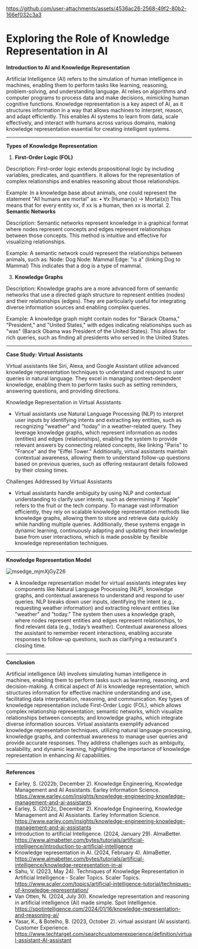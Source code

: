 


https://github.com/user-attachments/assets/4536ac26-2568-49f2-80b2-166ef032c3a3




# **Exploring the Role of Knowledge Representation in AI**

**Introduction to AI and Knowledge Representation**

Artificial Intelligence (AI) refers to the simulation of human intelligence in machines, enabling them to perform tasks like learning, reasoning, problem-solving, and understanding language. AI relies on algorithms and computer programs to process data and make decisions, mimicking human cognitive functions. Knowledge representation is a key aspect of AI, as it structures information in a way that allows machines to interpret, reason, and adapt efficiently. This enables AI systems to learn from data, scale effectively, and interact with humans across various domains, making knowledge representation essential for creating intelligent systems.


---



**Types of Knowledge Representation**

1. **First-Order Logic (FOL)**

  Description: First-order logic extends propositional logic by including variables, predicates, and quantifiers. It allows for the representation of complex relationships and enables reasoning about those relationships.

  Example: 
  In a knowledge base about animals, one could represent the statement "All humans are mortal" as:
•	∀x (Human(x) → Mortal(x))
This means that for every entity xx, if xx is a human, then xx is mortal.
2. **Semantic Networks**

  Description: Semantic networks represent knowledge in a graphical format where nodes represent concepts and edges represent relationships between those concepts. This method is intuitive and effective for visualizing relationships.

  Example: 
A semantic network could represent the relationships between animals, such as:
Node: Dog
Node: Mammal
Edge: "is a" (linking Dog to Mammal)
This indicates that a dog is a type of mammal.

3. **Knowledge Graphs**

  Description: Knowledge graphs are a more advanced form of semantic networks that use a directed graph structure to represent entities (nodes) and their relationships (edges). They are particularly useful for integrating diverse information sources and enabling complex queries.

  Example: 
A knowledge graph might contain nodes for "Barack Obama," "President," and "United States," with edges indicating relationships such as "was" (Barack Obama was President of the United States). This allows for rich queries, such as finding all presidents who served in the United States.


---



**Case Study: Virtual Assistants**

Virtual assistants like Siri, Alexa, and Google Assistant utilize advanced knowledge representation techniques to understand and respond to user queries in natural language. They excel in managing context-dependent knowledge, enabling them to perform tasks such as setting reminders, answering questions, and providing directions.

Knowledge Representation in Virtual Assistants

- Virtual assistants use Natural Language Processing (NLP) to interpret user inputs by identifying intents and extracting key entities, such as recognizing "weather" and "today" in a weather-related query. They leverage knowledge graphs, which represent information as nodes (entities) and edges (relationships), enabling the system to provide relevant answers by connecting related concepts, like linking "Paris" to "France" and the "Eiffel Tower." Additionally, virtual assistants maintain contextual awareness, allowing them to understand follow-up questions based on previous queries, such as offering restaurant details followed by their closing times.

Challenges Addressed by Virtual Assistants 

- Virtual assistants handle ambiguity by using NLP and contextual understanding to clarify user intents, such as determining if "Apple" refers to the fruit or the tech company. To manage vast information efficiently, they rely on scalable knowledge representation methods like knowledge graphs, allowing them to store and retrieve data quickly while handling multiple queries. Additionally, these systems engage in dynamic learning, continuously adapting and updating their knowledge base from user interactions, which is made possible by flexible knowledge representation techniques.



---


**Knowledge Representation Model**

![msedge_mjmXjGyZ26](https://github.com/user-attachments/assets/c1a94c06-fe04-45e2-87b5-556f89b6d6e8)

- A knowledge representation model for virtual assistants integrates key components like Natural Language Processing (NLP), knowledge graphs, and contextual awareness to understand and respond to user queries. NLP breaks down user inputs, identifying the intent (e.g., requesting weather information) and extracting relevant entities like "weather" and "today." The system then uses a knowledge graph, where nodes represent entities and edges represent relationships, to find relevant data (e.g., today’s weather). Contextual awareness allows the assistant to remember recent interactions, enabling accurate responses to follow-up questions, such as clarifying a restaurant's closing time.
---

**Conclusion**

Artificial intelligence (AI) involves simulating human intelligence in machines, enabling them to perform tasks such as learning, reasoning, and decision-making. A critical aspect of AI is knowledge representation, which structures information for effective machine understanding and use, facilitating data interpretation, reasoning, and communication. Key types of knowledge representation include First-Order Logic (FOL), which allows complex relationship representation; semantic networks, which visualize relationships between concepts; and knowledge graphs, which integrate diverse information sources. Virtual assistants exemplify advanced knowledge representation techniques, utilizing natural language processing, knowledge graphs, and contextual awareness to manage user queries and provide accurate responses. They address challenges such as ambiguity, scalability, and dynamic learning, highlighting the importance of knowledge representation in enhancing AI capabilities.



---

**References**


- Earley, S. (2022b, December 2). Knowledge Engineering, Knowledge Management and AI Assistants. Earley Information Science. https://www.earley.com/insights/knowledge-engineering-knowledge-management-and-ai-assistants
- Earley, S. (2022c, December 2). Knowledge Engineering, Knowledge Management and AI Assistants. Earley Information Science. https://www.earley.com/insights/knowledge-engineering-knowledge-management-and-ai-assistants
- Introduction to artificial Intelligence. (2024, January 29). AlmaBetter. https://www.almabetter.com/bytes/tutorials/artificial-intelligence/introduction-to-artificial-intelligence
- Knowledge representation in AI. (2024, February 4). AlmaBetter. https://www.almabetter.com/bytes/tutorials/artificial-intelligence/knowledge-representation-in-ai
- Sahu, V. (2023, May 24). Techniques of Knowledge Representation in Artificial Intelligence - Scaler Topics. Scaler Topics. https://www.scaler.com/topics/artificial-intelligence-tutorial/techniques-of-knowledge-representation/
- Van Otten, N. (2024, July 30). Knowledge representation and reasoning in artificial intelligence (AI) made simple. Spot Intelligence. https://spotintelligence.com/2024/01/16/knowledge-representation-and-reasoning-ai/
- Yasar, K., & Botelho, B. (2023, October 2). virtual assistant (AI assistant). Customer Experience. https://www.techtarget.com/searchcustomerexperience/definition/virtual-assistant-AI-assistant






